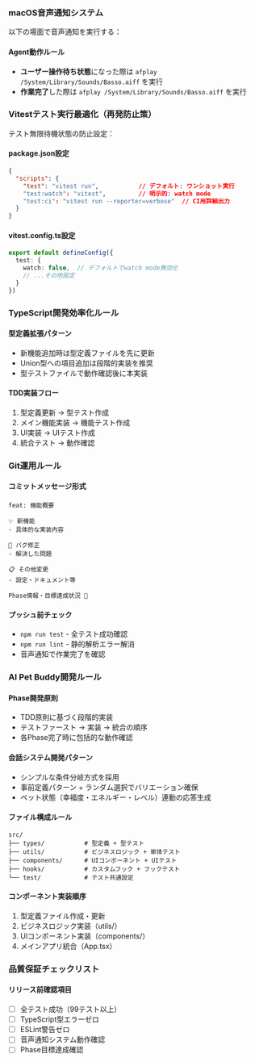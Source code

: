 ### macOS音声通知システム
以下の場面で音声通知を実行する：

#### Agent動作ルール
- **ユーザー操作待ち状態**になった際は `afplay /System/Library/Sounds/Basso.aiff` を実行
- **作業完了**した際は `afplay /System/Library/Sounds/Basso.aiff` を実行

### Vitestテスト実行最適化（再発防止策）
テスト無限待機状態の防止設定：

#### package.json設定
```json
{
  "scripts": {
    "test": "vitest run",           // デフォルト: ワンショット実行
    "test:watch": "vitest",         // 明示的: watch mode
    "test:ci": "vitest run --reporter=verbose"  // CI用詳細出力
  }
}
```

#### vitest.config.ts設定
```typescript
export default defineConfig({
  test: {
    watch: false,  // デフォルトでwatch mode無効化
    // ...その他設定
  }
})
```

### TypeScript開発効率化ルール

#### 型定義拡張パターン
- 新機能追加時は型定義ファイルを先に更新
- Union型への項目追加は段階的実装を推奨
- 型テストファイルで動作確認後に本実装

#### TDD実装フロー
1. 型定義更新 → 型テスト作成
2. メイン機能実装 → 機能テスト作成
3. UI実装 → UIテスト作成
4. 統合テスト → 動作確認

### Git運用ルール

#### コミットメッセージ形式
```
feat: 機能概要

✨ 新機能
- 具体的な実装内容

🔧 バグ修正  
- 解決した問題

📋 その他変更
- 設定・ドキュメント等

Phase情報・目標達成状況 🚀
```

#### プッシュ前チェック
- `npm run test` - 全テスト成功確認
- `npm run lint` - 静的解析エラー解消
- 音声通知で作業完了を確認

### AI Pet Buddy開発ルール

#### Phase開発原則
- TDD原則に基づく段階的実装
- テストファースト → 実装 → 統合の順序
- 各Phase完了時に包括的な動作確認

#### 会話システム開発パターン
- シンプルな条件分岐方式を採用
- 事前定義パターン + ランダム選択でバリエーション確保
- ペット状態（幸福度・エネルギー・レベル）連動の応答生成

#### ファイル構成ルール
```
src/
├── types/           # 型定義 + 型テスト
├── utils/           # ビジネスロジック + 単体テスト  
├── components/      # UIコンポーネント + UIテスト
├── hooks/           # カスタムフック + フックテスト
└── test/            # テスト共通設定
```

#### コンポーネント実装順序
1. 型定義ファイル作成・更新
2. ビジネスロジック実装（utils/）
3. UIコンポーネント実装（components/）
4. メインアプリ統合（App.tsx）

### 品質保証チェックリスト

#### リリース前確認項目
- [ ] 全テスト成功（99テスト以上）
- [ ] TypeScript型エラーゼロ
- [ ] ESLint警告ゼロ
- [ ] 音声通知システム動作確認
- [ ] Phase目標達成確認
